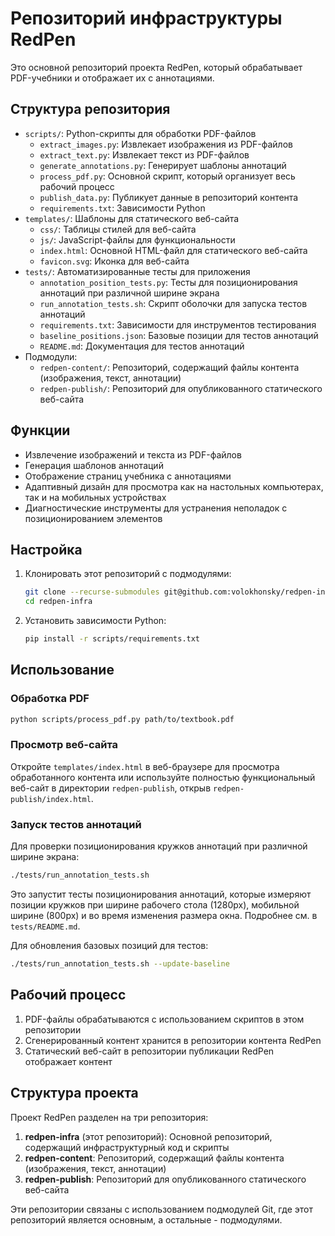 # Репозиторий инфраструктуры RedPen

Это основной репозиторий проекта RedPen, который обрабатывает PDF-учебники и отображает их с аннотациями.

## Структура репозитория

- `scripts/`: Python-скрипты для обработки PDF-файлов
  - `extract_images.py`: Извлекает изображения из PDF-файлов
  - `extract_text.py`: Извлекает текст из PDF-файлов
  - `generate_annotations.py`: Генерирует шаблоны аннотаций
  - `process_pdf.py`: Основной скрипт, который организует весь рабочий процесс
  - `publish_data.py`: Публикует данные в репозиторий контента
  - `requirements.txt`: Зависимости Python
- `templates/`: Шаблоны для статического веб-сайта
  - `css/`: Таблицы стилей для веб-сайта
  - `js/`: JavaScript-файлы для функциональности
  - `index.html`: Основной HTML-файл для статического веб-сайта
  - `favicon.svg`: Иконка для веб-сайта
- `tests/`: Автоматизированные тесты для приложения
  - `annotation_position_tests.py`: Тесты для позиционирования аннотаций при различной ширине экрана
  - `run_annotation_tests.sh`: Скрипт оболочки для запуска тестов аннотаций
  - `requirements.txt`: Зависимости для инструментов тестирования
  - `baseline_positions.json`: Базовые позиции для тестов аннотаций
  - `README.md`: Документация для тестов аннотаций
- Подмодули:
  - `redpen-content/`: Репозиторий, содержащий файлы контента (изображения, текст, аннотации)
  - `redpen-publish/`: Репозиторий для опубликованного статического веб-сайта

## Функции

- Извлечение изображений и текста из PDF-файлов
- Генерация шаблонов аннотаций
- Отображение страниц учебника с аннотациями
- Адаптивный дизайн для просмотра как на настольных компьютерах, так и на мобильных устройствах
- Диагностические инструменты для устранения неполадок с позиционированием элементов

## Настройка

1. Клонировать этот репозиторий с подмодулями:
   ```bash
   git clone --recurse-submodules git@github.com:volokhonsky/redpen-infra.git
   cd redpen-infra
   ```

2. Установить зависимости Python:
   ```bash
   pip install -r scripts/requirements.txt
   ```

## Использование

### Обработка PDF

```bash
python scripts/process_pdf.py path/to/textbook.pdf
```

### Просмотр веб-сайта

Откройте `templates/index.html` в веб-браузере для просмотра обработанного контента или используйте полностью функциональный веб-сайт в директории `redpen-publish`, открыв `redpen-publish/index.html`.

### Запуск тестов аннотаций

Для проверки позиционирования кружков аннотаций при различной ширине экрана:

```bash
./tests/run_annotation_tests.sh
```

Это запустит тесты позиционирования аннотаций, которые измеряют позиции кружков при ширине рабочего стола (1280px), мобильной ширине (800px) и во время изменения размера окна. Подробнее см. в `tests/README.md`.

Для обновления базовых позиций для тестов:

```bash
./tests/run_annotation_tests.sh --update-baseline
```

## Рабочий процесс

1. PDF-файлы обрабатываются с использованием скриптов в этом репозитории
2. Сгенерированный контент хранится в репозитории контента RedPen
3. Статический веб-сайт в репозитории публикации RedPen отображает контент

## Структура проекта

Проект RedPen разделен на три репозитория:

1. **redpen-infra** (этот репозиторий): Основной репозиторий, содержащий инфраструктурный код и скрипты
2. **redpen-content**: Репозиторий, содержащий файлы контента (изображения, текст, аннотации)
3. **redpen-publish**: Репозиторий для опубликованного статического веб-сайта

Эти репозитории связаны с использованием подмодулей Git, где этот репозиторий является основным, а остальные - подмодулями.